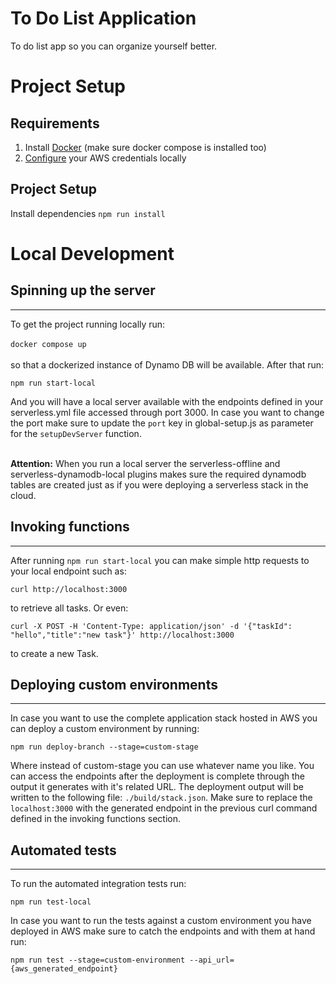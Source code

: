 # To Do List Application

To do list app so you can organize yourself better.
<br/>

# Project Setup

## Requirements

1. Install [Docker](https://docs.docker.com/engine/install/) (make sure docker compose is installed too)
2. [Configure](https://docs.aws.amazon.com/cli/latest/userguide/cli-configure-files.html) your AWS credentials locally

## Project Setup

Install dependencies
`npm run install`

# Local Development

## Spinning up the server

---

To get the project running locally run: <br/><br/>
`docker compose up` <br/><br/>
so that a dockerized instance of Dynamo DB will be available. After that run: <br/>

`npm run start-local` <br/>

And you will have a local server available with the endpoints defined in your serverless.yml file accessed through port 3000. In case you want to change the port make sure to update the `port` key in global-setup.js as parameter for the `setupDevServer` function.

<br/>
<b>Attention:</b> When you run a local server the serverless-offline and serverless-dynamodb-local plugins makes sure the required dynamodb tables are created just as if you were deploying a serverless stack in the cloud.

## Invoking functions

---

After running `npm run start-local` you can make simple http requests to your local endpoint such as:

`curl http://localhost:3000`

to retrieve all tasks. Or even:

`curl -X POST -H 'Content-Type: application/json' -d '{"taskId": "hello","title":"new task"}' http://localhost:3000`

to create a new Task.

## Deploying custom environments

---

In case you want to use the complete application stack hosted in AWS you can deploy a custom environment by running:

`npm run deploy-branch --stage=custom-stage`

Where instead of custom-stage you can use whatever name you like. You can access the endpoints after the deployment is complete through the output it generates with it's related URL. The deployment output will be written to the following file: `./build/stack.json`. Make sure to replace the `localhost:3000` with the generated endpoint in the previous curl command defined in the invoking functions section.

## Automated tests

---

To run the automated integration tests run:

`npm run test-local`

In case you want to run the tests against a custom environment you have deployed in AWS make sure to catch the endpoints and with them at hand run:

`npm run test --stage=custom-environment --api_url={aws_generated_endpoint}`
